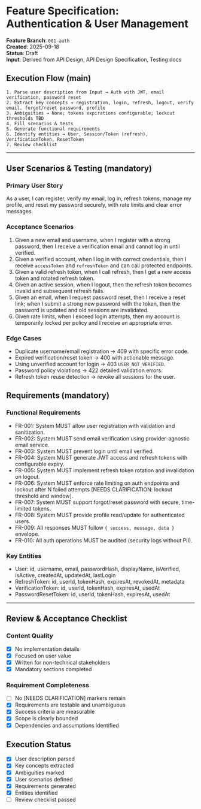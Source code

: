 # Feature Specification: Authentication & User Management

**Feature Branch**: `001-auth`  
**Created**: 2025-09-18  
**Status**: Draft  
**Input**: Derived from API Design, API Design Specification, Testing docs

## Execution Flow (main)
```
1. Parse user description from Input → Auth with JWT, email verification, password reset
2. Extract key concepts → registration, login, refresh, logout, verify email, forgot/reset password, profile
3. Ambiguities → None; tokens expirations configurable; lockout thresholds TBD
4. Fill scenarios & tests
5. Generate functional requirements
6. Identify entities → User, Session/Token (refresh), VerificationToken, ResetToken
7. Review checklist
```

---

## User Scenarios & Testing (mandatory)

### Primary User Story
As a user, I can register, verify my email, log in, refresh tokens, manage my profile, and reset my password securely, with rate limits and clear error messages.

### Acceptance Scenarios
1. Given a new email and username, when I register with a strong password, then I receive a verification email and cannot log in until verified.
2. Given a verified account, when I log in with correct credentials, then I receive `accessToken` and `refreshToken` and can call protected endpoints.
3. Given a valid refresh token, when I call refresh, then I get a new access token and rotated refresh token.
4. Given an active session, when I logout, then the refresh token becomes invalid and subsequent refresh fails.
5. Given an email, when I request password reset, then I receive a reset link; when I submit a strong new password with the token, then the password is updated and old sessions are invalidated.
6. Given rate limits, when I exceed login attempts, then my account is temporarily locked per policy and I receive an appropriate error.

### Edge Cases
- Duplicate username/email registration → 409 with specific error code.
- Expired verification/reset token → 400 with actionable message.
- Using unverified account for login → 403 `USER_NOT_VERIFIED`.
- Password policy violations → 422 detailed validation errors.
- Refresh token reuse detection → revoke all sessions for the user.

## Requirements (mandatory)

### Functional Requirements
- FR-001: System MUST allow user registration with validation and sanitization.
- FR-002: System MUST send email verification using provider-agnostic email service.
- FR-003: System MUST prevent login until email verified.
- FR-004: System MUST generate JWT access and refresh tokens with configurable expiry.
- FR-005: System MUST implement refresh token rotation and invalidation on logout.
- FR-006: System MUST enforce rate limiting on auth endpoints and lockout after N failed attempts [NEEDS CLARIFICATION: lockout threshold and window].
- FR-007: System MUST support forgot/reset password with secure, time-limited tokens.
- FR-008: System MUST provide profile read/update for authenticated users.
- FR-009: All responses MUST follow `{ success, message, data }` envelope.
- FR-010: All auth operations MUST be audited (security logs without PII).

### Key Entities
- User: id, username, email, passwordHash, displayName, isVerified, isActive, createdAt, updatedAt, lastLogin
- RefreshToken: id, userId, tokenHash, expiresAt, revokedAt, metadata
- VerificationToken: id, userId, tokenHash, expiresAt, usedAt
- PasswordResetToken: id, userId, tokenHash, expiresAt, usedAt

---

## Review & Acceptance Checklist

### Content Quality
- [x] No implementation details
- [x] Focused on user value
- [x] Written for non-technical stakeholders
- [x] Mandatory sections completed

### Requirement Completeness
- [ ] No [NEEDS CLARIFICATION] markers remain
- [x] Requirements are testable and unambiguous
- [x] Success criteria are measurable
- [x] Scope is clearly bounded
- [x] Dependencies and assumptions identified

## Execution Status
- [x] User description parsed
- [x] Key concepts extracted
- [x] Ambiguities marked
- [x] User scenarios defined
- [x] Requirements generated
- [x] Entities identified
- [ ] Review checklist passed
